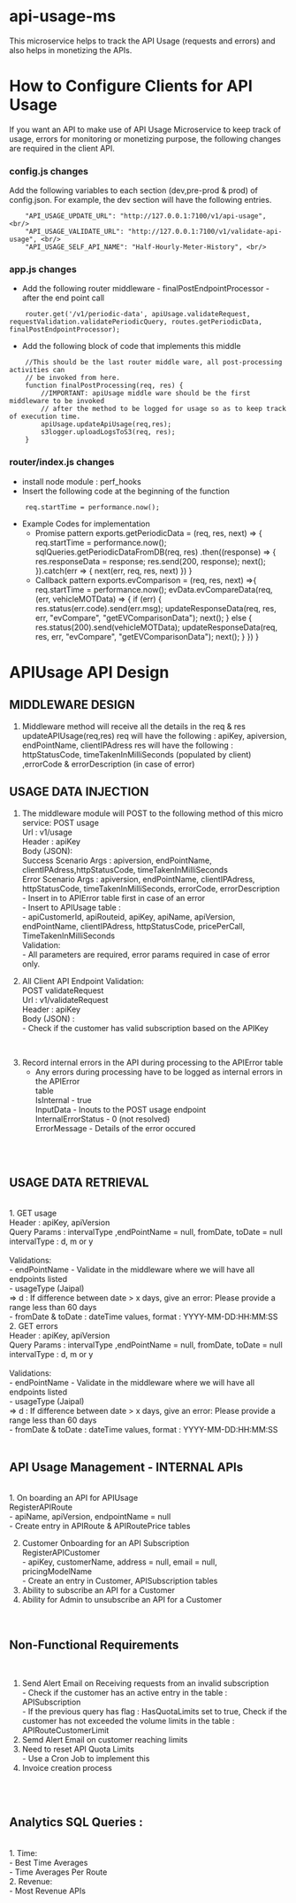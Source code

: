 # api-usage-ms

This microservice helps to track the API Usage (requests and errors) and also helps in monetizing the APIs.

# How to Configure Clients for API Usage
If you want an API to make use of API Usage Microservice to keep track of usage, errors for monitoring or monetizing purpose, the following changes are required in the client API. <br/>
### config.js changes
Add the following variables to each section (dev,pre-prod & prod) of config.json. For example, the dev section will have the following entries. <br/>
```
	"API_USAGE_UPDATE_URL": "http://127.0.0.1:7100/v1/api-usage", <br/>
    "API_USAGE_VALIDATE_URL": "http://127.0.0.1:7100/v1/validate-api-usage", <br/>
    "API_USAGE_SELF_API_NAME": "Half-Hourly-Meter-History", <br/>
```

### app.js changes
- Add the following router middleware - finalPostEndpointProcessor - after the end point call <br/>
```
	router.get('/v1/periodic-data', apiUsage.validateRequest, requestValidation.validatePeriodicQuery, routes.getPeriodicData, finalPostEndpointProcessor);
```

- Add the following block of code that implements this middle <br/>
```
	//This should be the last router middle ware, all post-processing activities can 
	// be invoked from here.    
	function finalPostProcessing(req, res) {
		//IMPORTANT: apiUsage middle ware should be the first middleware to be invoked 
		// after the method to be logged for usage so as to keep track of execution time.
		apiUsage.updateApiUsage(req,res);
		s3logger.uploadLogsToS3(req, res);
	}
```

### router/index.js changes
- install node module : perf_hooks
- Insert the following code at the beginning of the function
```
	req.startTime = performance.now();
```
- Example Codes for implementation
	- Promise pattern
		exports.getPeriodicData = (req, res, next) => {
		req.startTime = performance.now();
		sqlQueries.getPeriodicDataFromDB(req, res)
		.then((response) => {
			res.responseData = response;
			res.send(200, response);
			next();
		}).catch(err => {
			next(err, req, res, next)
		})
}
	- Callback pattern
		exports.evComparison = (req, res, next) =>{
		req.startTime = performance.now();
		evData.evCompareData(req, (err, vehicleMOTData) => {
			if (err) {
				res.status(err.code).send(err.msg);
				updateResponseData(req, res, err, "evCompare", "getEVComparisonData");
				next();
			} else {
				res.status(200).send(vehicleMOTData);
				updateResponseData(req, res, err, "evCompare", "getEVComparisonData");
				next();
			}
		})
	}

# APIUsage API Design


## MIDDLEWARE DESIGN

1. Middleware method will receive all the details in the req & res
	updateAPIUsage(req,res)
		req will have the following : apiKey, apiversion, endPointName, clientIPAdress
		res will have the following : httpStatusCode, timeTakenInMilliSeconds (populated by client) ,errorCode & errorDescription (in case of error)

## USAGE DATA INJECTION

1. The middleware module will POST to the following method of this micro service:
	POST usage <br/>
	    Url : v1/usage<br/>
	    Header : apiKey<br/>
    Body (JSON):<br/>
	Success Scenario Args : apiversion, endPointName, clientIPAdress,httpStatusCode, timeTakenInMilliSeconds	<br/>
	Error Scenario Args : apiversion, endPointName, clientIPAdress, httpStatusCode, 
    timeTakenInMilliSeconds, errorCode, errorDescription  <br/>
        - Insert in to APIError table first in case of an error <br/>
        - Insert to APIUsage table : <br/>
				- apiCustomerId, apiRouteid, apiKey, apiName, apiVersion, 
				endPointName, clientIPAdress, httpStatusCode, pricePerCall, TimeTakenInMilliSeconds
    <br/>
	Validation:<br/>
		- All parameters are required, error params required in case of error only.<br/>

2. All Client API Endpoint Validation:<br/>
    POST validateRequest<br/>
        Url : v1/validateRequest<br/>
        Header : apiKey<br/>
        Body (JSON) :  <br/>
		- Check if the customer has valid subscription based on the APIKey<br/>
<br/>  

3. Record internal errors in the API during processing to the APIError table<br/>
	- Any errors during processing have to be logged as internal errors in the APIError <br/>table<br/>
		IsInternal - true<br/>
		InputData - Inouts to the POST usage endpoint<br/>
		InternalErrorStatus - 0 (not resolved)<br/>
		ErrorMessage - Details of the error occured<br/>
<br/>
<br/>

## USAGE DATA RETRIEVAL<br/>
<br/>
1. GET usage<br/>
	Header : apiKey, apiVersion<br/>
	Query Params : intervalType ,endPointName = null, fromDate, toDate = null<br/>
	intervalType : d, m or y<br/>
    <br/>
    Validations:<br/>
		- endPointName - Validate in the middleware where we will have all endpoints listed<br/>
		- usageType (Jaipal)<br/>
			=> d : If difference between date > x days, give an error: Please provide a range less than 60 days<br/>
		- fromDate & toDate : dateTime values, format : YYYY-MM-DD:HH:MM:SS<br/>
2. GET errors<br/>
	Header : apiKey, apiVersion<br/>
	Query Params : intervalType ,endPointName = null, fromDate, toDate = null<br/>
	intervalType : d, m or y<br/>
    <br/>
    Validations:<br/>
		- endPointName - Validate in the middleware where we will have all endpoints listed<br/>
		- usageType (Jaipal)<br/>
			=> d : If difference between date > x days, give an error: Please provide a range less than 60 days<br/>
		- fromDate & toDate : dateTime values, format : YYYY-MM-DD:HH:MM:SS<br/>
<br/>


## API Usage Management - INTERNAL APIs<br/>
<br/>
1. On boarding an API for APIUsage<br/>
	RegisterAPIRoute<br/>
		- apiName, apiVersion, endpointName = null<br/>
			- Create entry in APIRoute & APIRoutePrice tables<br/>
            
2. Customer Onboarding for an API Subscription<br/>
	RegisterAPICustomer<br/>
		- apiKey, customerName, address = null, email = null, pricingModelName <br/>
				- Create an entry in Customer, APISubscription tables <br/>
3. Ability to subscribe an API for a Customer <br/>
4. Ability for Admin to unsubscribe an API for a Customer <br/>
<br/>

## Non-Functional Requirements<br/>
<br/>

1. Send Alert Email on Receiving requests from an invalid subscription<br/>
		- Check if the customer has an active entry in the table : APISubscription<br/>
        - If the previous query has flag : HasQuotaLimits set to true, Check if the <br/>customer has not exceeded the volume limits in the table : APIRouteCustomerLimit<br/>
2. Semd Alert Email on customer reaching limits<br/>
3. Need to reset API Quota Limits <br/>
		- Use a Cron Job to implement this<br/>
6. Invoice creation process<br/>
<br/>
<br/>


## Analytics SQL Queries :<br/>
<br/>
1. Time:<br/>
	- Best Time Averages<br/>
	- Time Averages Per Route<br/>
2. Revenue:<br/>
	- Most Revenue APIs<br/>